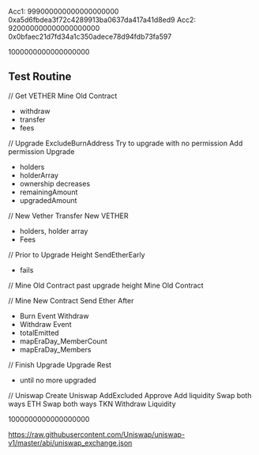 Acc1: 999000000000000000000
0xa5d6fbdea3f72c4289913ba0637da417a41d8ed9
Acc2: 920000000000000000000
0x0bfaec21d7fd34a1c350adece78d94fdb73fa597

1000000000000000000
## Test Routine
// Get VETHER
Mine Old Contract
- withdraw
- transfer
- fees

// Upgrade
ExcludeBurnAddress
Try to upgrade with no permission
Add permission
Upgrade
- holders
- holderArray
- ownership decreases
- remainingAmount
- upgradedAmount

// New Vether
Transfer New VETHER
- holders, holder array
- Fees

// Prior to Upgrade Height
SendEtherEarly
- fails

// Mine Old Contract past upgrade height
Mine Old Contract

// Mine New Contract
Send Ether After
- Burn Event
Withdraw
- Withdraw Event
- totalEmitted
- mapEraDay_MemberCount
- mapEraDay_Members

// Finish Upgrade
Upgrade Rest
- until no more upgraded

// Uniswap
Create Uniswap
AddExcluded
Approve
Add liquidity
Swap both ways ETH
Swap both ways TKN
Withdraw Liquidity


1000000000000000000

https://raw.githubusercontent.com/Uniswap/uniswap-v1/master/abi/uniswap_exchange.json


